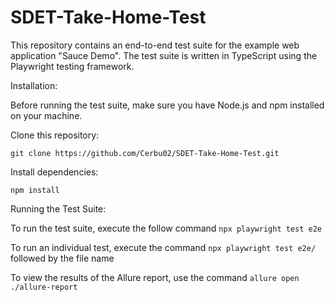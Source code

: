 # SDET-Take-Home-Test

This repository contains an end-to-end test suite for the example web application "Sauce Demo". The test suite is written in TypeScript using the Playwright testing framework.


Installation:

Before running the test suite, make sure you have Node.js and npm installed on your machine.


Clone this repository:

```git clone https://github.com/Cerbu02/SDET-Take-Home-Test.git```


Install dependencies:

```npm install```


Running the Test Suite:

To run the test suite, execute the follow command ```npx playwright test e2e```

To run an individual test, execute the command ```npx playwright test e2e/``` followed by the file name

To view the results of the Allure report, use the command ```allure open ./allure-report```
